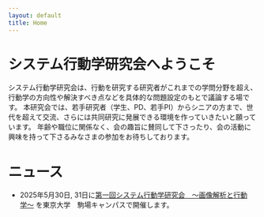 ```yaml
---
layout: default
title: Home
---
```


# システム行動学研究会へようこそ
システム行動学研究会は、行動を研究する研究者がこれまでの学問分野を超え、行動学の方向性や解決すべき点などを具体的な問題設定のもとで議論する場です。
本研究会では、若手研究者（学生、PD、若手PI）からシニアの方まで、世代を超えて交流、さらには共同研究に発展できる環境を作っていきたいと願っています。
年齢や職位に関係なく、会の趣旨に賛同して下さったり、会の活動に興味を持って下さるみなさまの参加をお待ちしております。

# ニュース
- 2025年5月30日, 31日に[第一回システム行動学研究会　〜画像解析と行動学〜](/event/conference01.md)  を東京大学　駒場キャンパスで開催します。

